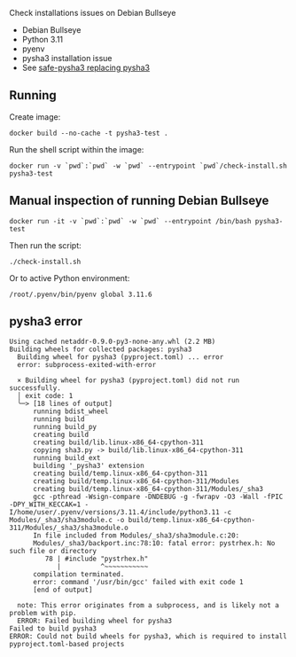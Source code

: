 Check installations issues on Debian Bullseye

- Debian Bullseye
- Python 3.11
- pyenv
- pysha3 installation issue
- See [safe-pysha3 replacing pysha3](https://github.com/5afe/pysha3)


## Running

Create image:

```shell
docker build --no-cache -t pysha3-test .
```

Run the shell script within the image:


```shell
docker run -v `pwd`:`pwd` -w `pwd` --entrypoint `pwd`/check-install.sh pysha3-test  
```

## Manual inspection of running Debian Bullseye

```shell
docker run -it -v `pwd`:`pwd` -w `pwd` --entrypoint /bin/bash pysha3-test
```

Then run the script:

```shell
./check-install.sh
```

Or to active Python environment:

```shell
/root/.pyenv/bin/pyenv global 3.11.6
```

## pysha3 error

```
Using cached netaddr-0.9.0-py3-none-any.whl (2.2 MB)
Building wheels for collected packages: pysha3
  Building wheel for pysha3 (pyproject.toml) ... error
  error: subprocess-exited-with-error
  
  × Building wheel for pysha3 (pyproject.toml) did not run successfully.
  │ exit code: 1
  ╰─> [18 lines of output]
      running bdist_wheel
      running build
      running build_py
      creating build
      creating build/lib.linux-x86_64-cpython-311
      copying sha3.py -> build/lib.linux-x86_64-cpython-311
      running build_ext
      building '_pysha3' extension
      creating build/temp.linux-x86_64-cpython-311
      creating build/temp.linux-x86_64-cpython-311/Modules
      creating build/temp.linux-x86_64-cpython-311/Modules/_sha3
      gcc -pthread -Wsign-compare -DNDEBUG -g -fwrapv -O3 -Wall -fPIC -DPY_WITH_KECCAK=1 -I/home/user/.pyenv/versions/3.11.4/include/python3.11 -c Modules/_sha3/sha3module.c -o build/temp.linux-x86_64-cpython-311/Modules/_sha3/sha3module.o
      In file included from Modules/_sha3/sha3module.c:20:
      Modules/_sha3/backport.inc:78:10: fatal error: pystrhex.h: No such file or directory
         78 | #include "pystrhex.h"
            |          ^~~~~~~~~~~~
      compilation terminated.
      error: command '/usr/bin/gcc' failed with exit code 1
      [end of output]
  
  note: This error originates from a subprocess, and is likely not a problem with pip.
  ERROR: Failed building wheel for pysha3
Failed to build pysha3
ERROR: Could not build wheels for pysha3, which is required to install pyproject.toml-based projects

```